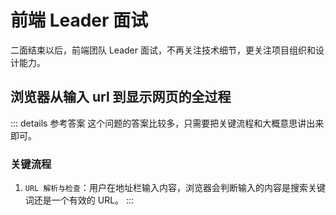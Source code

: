 # 前端 Leader 面试
二面结束以后，前端团队 Leader 面试，不再关注技术细节，更关注项目组织和设计能力。

## 浏览器从输入 url 到显示网页的全过程
::: details 参考答案
这个问题的答案比较多，只需要把关键流程和大概意思讲出来即可。

### 关键流程
1. `URL 解析与检查`：用户在地址栏输入内容，浏览器会判断输入的内容是搜索关键词还是一个有效的 URL。
:::